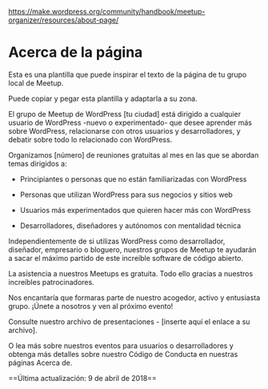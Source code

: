 https://make.wordpress.org/community/handbook/meetup-organizer/resources/about-page/

# Acerca de la página

Esta es una plantilla que puede inspirar el texto de la página de tu grupo local de Meetup.

Puede copiar y pegar esta plantilla y adaptarla a su zona.

El grupo de Meetup de WordPress [tu ciudad] está dirigido a cualquier usuario de WordPress -nuevo o experimentado- que desee aprender más sobre WordPress, relacionarse con otros usuarios y desarrolladores, y debatir sobre todo lo relacionado con WordPress.

Organizamos [número] de reuniones gratuitas al mes en las que se abordan temas dirigidos a:

- Principiantes o personas que no están familiarizadas con WordPress

- Personas que utilizan WordPress para sus negocios y sitios web

- Usuarios más experimentados que quieren hacer más con WordPress

- Desarrolladores, diseñadores y autónomos con mentalidad técnica

Independientemente de si utilizas WordPress como desarrollador, diseñador, empresario o bloguero, nuestros grupos de Meetup te ayudarán a sacar el máximo partido de este increíble software de código abierto.

La asistencia a nuestros Meetups es gratuita. Todo ello gracias a nuestros increíbles patrocinadores.

Nos encantaría que formaras parte de nuestro acogedor, activo y entusiasta grupo. ¡Únete a nosotros y ven al próximo evento!

Consulte nuestro archivo de presentaciones - [inserte aquí el enlace a su archivo].

O lea más sobre nuestros eventos para usuarios o desarrolladores y obtenga más detalles sobre nuestro Código de Conducta en nuestras páginas Acerca de.

==Última actualización: 9 de abril de 2018==